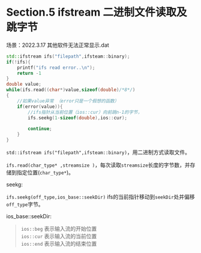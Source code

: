 # Section.5 ifstream 二进制文件读取及跳字节

场景：2022.3.17 其他软件无法正常显示.dat

```C++
std::ifstream ifs("filepath",ifsteam::binary);
if(!ifs){
    printf("ifs read error..\n");
    return -1
}
double value;
while(ifs.read((char*)value,sizeof(double)/*8*/)
{
    //如果value异常 （error只是一个假想的函数）
    if(error(value)){
        //ifs指针从当前位置（ios::cur）向前跳n-1的字节，
        ifs.seekg(1-sizeof(double),ios::cur);
        
        continue;
    }
}
```
`std::ifstream ifs("filepath",ifsteam::binary)`，用二进制方式读取文件。

`ifs.read(char_type* ,streamsize )`，每次读取`streamsize`长度的字节数，并存储到指定位置(`char_type*`)。

seekg:

`ifs.seekg(off_type,ios_base::seekDir)` ifs的当前指针移动到`seekDir`处并偏移`off_type`字节。

ios_base::seekDir:
>`ios::beg` 表示输入流的开始位置 \
`ios::cur` 表示输入流的当前位置 \
`ios::end` 表示输入流的结束位置